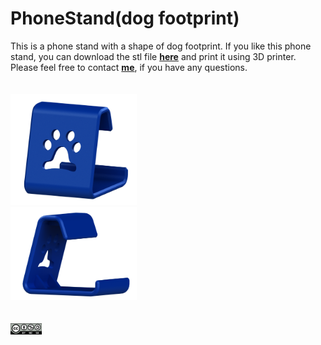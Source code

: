 # PhoneStand(dog footprint)
This is a phone stand with a shape of dog footprint. If you like this phone stand, you can download the stl file <b>[here](https://github.com/jwchang418/PhoneStand-dog-footprint-/blob/main/PhoneStand.STL)</b> and print it using 3D printer. Please feel free to contact <b>[me](mailto:jwchang418@gmail.com)</b>, if you have any questions.
<br /><br /><br />
<img src="https://github.com/jwchang418/PhoneStand-dog-footprint-/blob/main/Rendering_1.png" width="40%"/><br />
<img src="https://github.com/jwchang418/PhoneStand-dog-footprint-/blob/main/Rendering_2.png" width="40%"/>
<br />
<br />
<br />
<img src="https://github.com/jwchang418/PhoneStand-dog-footprint-/blob/main/by-nc-sa.png" width="10%" />

